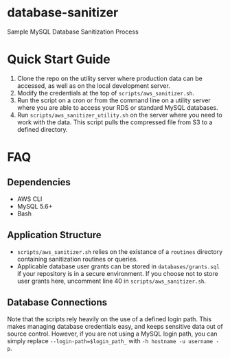# database-sanitizer
Sample MySQL Database Sanitization Process

# Quick Start Guide
1. Clone the repo on the utility server where production data can be 
accessed, as well as on the local development server. 
2. Modify the credentials at the top of `scripts/aws_sanitizer.sh`.
3. Run the script on a cron or from the command line on a utility server
where you are able to access your RDS or standard MySQL databases. 
4. Run `scripts/aws_sanitizer_utility.sh` on the server where you need to work 
with the data. This script pulls the compressed file from S3 to a defined 
directory.

# FAQ
## Dependencies
* AWS CLI
* MySQL 5.6+
* Bash

## Application Structure
* `scripts/aws_sanitizer.sh` relies on the existance of a `routines` directory
 containing sanitization routines or queries.
* Applicable database user grants can be stored in `databases/grants.sql` 
if your repository is in a secure environment. If you choose not to store 
user grants here, uncomment line 40 in `scripts/aws_sanitizer.sh`.

## Database Connections
Note that the scripts rely heavily on the use of a defined login path. 
This makes managing database credentials easy, and keeps sensitive data 
out of source control. However, if you are not using a MySQL login path, 
you can simply replace `--login-path=$login_path_` with 
`-h hostname -u username -p`.
